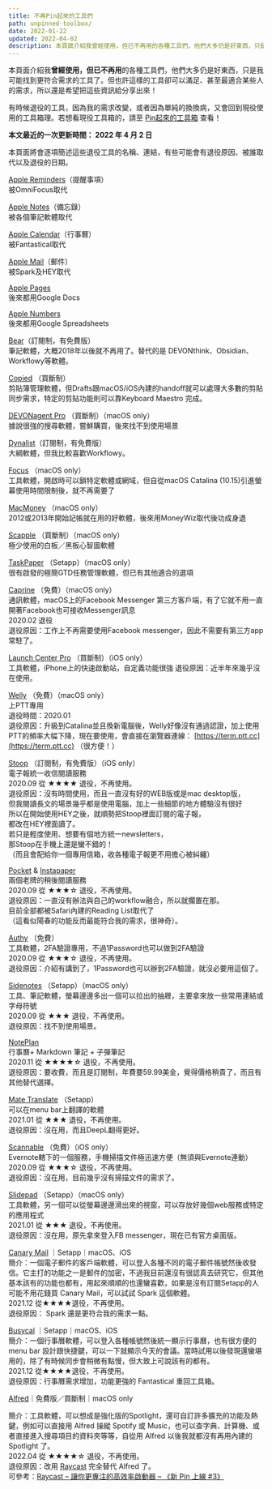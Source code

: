```yaml
---
title: 不再Pin起來的工具們
path: unpinned-toolbox/
date: 2022-01-22
updated: 2022-04-02
description: 本頁面介紹我曾經使用，但已不再用的各種工具們，他們大多仍是好東西，只是我可能找到更符合需求的工具了。但也許這樣的工具卻可以滿足、甚至最適合某些人的需求，所以還是希望把這些資訊給分享出來！
---
```


本頁面介紹我**曾經使用，但已不再用**的各種工具們，他們大多仍是好東西，只是我可能找到更符合需求的工具了。但也許這樣的工具卻可以滿足、甚至最適合某些人的需求，所以還是希望把這些資訊給分享出來！

有時候退役的工具，因為我的需求改變，或者因為單純的換換病，又會回到現役使用的工具箱理。若想看現役工具箱的，請至 [Pin起來的工具箱](/toolbox/) 查看！

**本文最近的一次更新時間： 2022 年 4 月 2 日**

本頁面將會逐項簡述這些退役工具的名稱、連結，有些可能會有退役原因、被誰取代以及退役的日期。

[Apple Reminders](https://support.apple.com/zh-tw/HT205890)（提醒事項）  
被OmniFocus取代

[Apple Notes](https://support.apple.com/zh-tw/HT205773)（備忘錄）  
被各個筆記軟體取代

[Apple Calendar](https://support.apple.com/zh-tw/guide/calendar/welcome/mac)（行事曆）  
被Fantastical取代

[Apple Mail](https://support.apple.com/zh-tw/HT204093)（郵件）  
被Spark及HEY取代

[Apple Pages](https://www.apple.com/pages/)  
後來都用Google Docs

[Apple Numbers](https://www.apple.com/numbers/)  
後來都用Google Spreadsheets

[Bear](https://bear.app/)（訂閱制，有免費版）  
筆記軟體，大概2018年以後就不再用了。替代的是 DEVONthink、Obsidian、Workflowy等軟體。

[Copied](https://copiedapp.com/) （買斷制）  
剪貼簿管理軟體，但Drafts跟macOS/iOS內建的handoff就可以處理大多數的剪貼同步需求，特定的剪貼功能則可以靠Keyboard Maestro 完成。

[DEVONagent Pro](https://www.devontechnologies.com/apps/devonagent) （買斷制）（macOS only）  
據說很強的搜尋軟體，嘗鮮購買，後來找不到使用場景

[Dynalist](https://dynalist.io/)（訂閱制，有免費版）  
大綱軟體，但我比較喜歡Workflowy。

[Focus](https://heyfocus.com/) （macOS only）  
工具軟體，開啟時可以鎖特定軟體或網域，但自從macOS Catalina (10.15)引進螢幕使用時間限制後，就不再需要了

[MacMoney](https://www.devon.riceball.net/display.php?file=m01) （macOS only）  
2012或2013年開始記帳就在用的好軟體，後來用MoneyWiz取代後功成身退

[Scapple](https://www.literatureandlatte.com/scapple/overview) （買斷制）（macOS only）  
極少使用的白板／黑板心智圖軟體

[TaskPaper](https://www.taskpaper.com/) （Setapp）（macOS only）  
很有啟發的極簡GTD任務管理軟體，但已有其他適合的選項

[Caprine](https://sindresorhus.com/caprine/) （免費）（macOS only）  
通訊軟體，macOS上的Facebook Messenger 第三方客戶端，有了它就不用一直開著Facebook也可接收Messenger訊息  
2020.02 退役  
退役原因：工作上不再需要使用Facebook messenger，因此不需要有第三方app常駐了。

[Launch Center Pro](https://contrast.co/launch-center-pro/) （買斷制）（iOS only）  
工具軟體，iPhone上的快速啟動站，自定義功能很強 退役原因：近半年來幾乎沒在使用。

[Welly](https://github.com/clyang/welly) （免費）（macOS only）  
上PTT專用  
退役時間：2020.01  
退役原因：升級到Catalina並且換新電腦後，Welly好像沒有通過認證，加上使用PTT的頻率大幅下降，現在要使用，會直接在瀏覽器連線： [https://term.ptt.cc](https://term.ptt.cc) （很方便！）

[Stoop](https://stoopinbox.com/) （訂閱制，有免費版）（iOS only）  
電子報統一收信閱讀服務  
2020.09 從 ★★★★ 退役，不再使用。  
退役原因：沒有時間使用，而且一直沒有好的WEB版或是mac desktop版，  
但我閱讀長文的場景幾乎都是使用電腦，加上一些細節的地方體驗沒有很好  
所以在開始使用HEY之後，就順勢把Stoop裡面訂閱的電子報，  
都改在HEY裡面讀了。  
若只是輕度使用、想要有個地方統一newsletters，  
那Stoop在手機上還是蠻不錯的！  
（而且會配給你一個專用信箱，收各種電子報更不用擔心被糾纏）

[Pocket](https://getpocket.com/) & [Instapaper](https://www.instapaper.com/)  
兩個老牌的稍後閱讀服務  
2020.09 從 ★★★☆ 退役，不再使用。  
退役原因：一直沒有辦法與自己的workflow融合，所以就擱置在那。  
目前全部都被Safari內建的Reading List取代了  
（這看似陽春的功能反而最能符合我的需求，很神奇）。

[Authy](https://authy.com/) （免費）  
工具軟體，2FA驗證專用，不過1Password也可以做到2FA驗證  
2020.09 從 ★★★☆ 退役，不再使用。  
退役原因：介紹有講到了，1Password也可以辦到2FA驗證，就沒必要用這個了。

[Sidenotes](https://www.apptorium.com/sidenotes) （Setapp）（macOS only）  
工具、筆記軟體，螢幕邊邊多出一個可以拉出的抽屜，主要拿來放一些常用連結或字母符號  
2020.09 從 ★★★ 退役，不再使用。  
退役原因：找不到使用場景。

[NotePlan](https://noteplan.co/)  
行事曆+ Markdown 筆記 + 子彈筆記  
2020.11 從 ★★★★☆ 退役，不再使用。  
退役原因：要收費，而且是訂閱制，年費要59.99美金，覺得價格稍貴了，而且有其他替代選擇。

[Mate Translate](https://www.matetranslate.com/) （Setapp）  
可以在menu bar上翻譯的軟體  
2021.01 從 ★★★ 退役，不再使用。  
退役原因：沒在用，而且DeepL翻得更好。

[Scannable](https://evernote.com/intl/zh-tw/products/scannable) （免費）（iOS only）  
Evernote轄下的一個服務，手機掃描文件極迅速方便（無須與Evernote連動）  
2020.09 從 ★★★☆ 退役，不再使用。  
退役原因：沒在用，目前幾乎沒有掃描文件的需求了。

[Slidepad](https://slidepad.xyz/) （Setapp）（macOS only）  
工具軟體，另一個可以從螢幕邊邊滑出來的視窗，可以存放好幾個web服務或特定的應用程式  
2021.01 從 ★★★ 退役，不再使用。  
退役原因：沒在用，原先拿來登入FB messenger，現在已有官方桌面版。

[Canary Mail](https://canarymail.io/) ｜Setapp｜macOS、iOS  
簡介：一個電子郵件的客戶端軟體，可以登入各種不同的電子郵件帳號然後收發信。它主打的功能之一是郵件的加密，不過我目前還沒有很認真去研究它，但其他基本該有的功能也都有，用起來順順的也還蠻喜歡，如果是沒有訂閱Setapp的人可能不用花錢買 Canary Mail，可以試試 Spark 這個軟體。  
2021.12 從★★★★退役，不再使用。  
退役原因： Spark 還是更符合我的需求一點。

[Busycal](https://www.busymac.com/busycal/) ｜Setapp｜macOS、iOS  
簡介：一個行事曆軟體，可以登入各種帳號然後統一顯示行事曆，也有很方便的 menu bar 設計跟快捷鍵，可以一下就顯示今天的會議。當時試用以後發現還蠻堪用的，除了有時候同步會稍微有點慢，但大致上可說該有的都有。  
2021.12 從★★★★退役，不再使用。  
退役原因：行事曆需求增加，功能更強的 Fantastical 重回工具箱。

[Alfred](https://www.alfredapp.com/)｜免費版／買斷制｜macOS only

簡介：工具軟體，可以想成是強化版的Spotlight，還可自訂許多擴充的功能及熱鍵，例如可以直接用 Alfred 操縱 Spotify 或 Music，也可以查字典、計算機、或者直接進入搜尋項目的資料夾等等，自從用 Alfred 以後我就都沒有再用內建的 Spotlight 了。  
2022.04 從 ★★★★☆ 退役，不再使用。  
退役原因：改用 [Raycast](https://www.raycast.com/) 完全替代 Alfred 了。  
可參考：[Raycast – 讓你更專注的高效率啟動器 – 《新 Pin 上線 #3》](/2022/04/02/raycast-introduction/)
